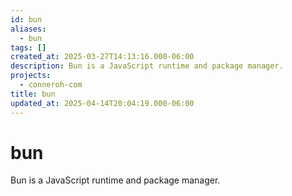 ```yaml
---
id: bun
aliases:
  - bun
tags: []
created_at: 2025-03-27T14:13:16.000-06:00
description: Bun is a JavaScript runtime and package manager.
projects:
  - conneroh-com
title: bun
updated_at: 2025-04-14T20:04:19.000-06:00
---
```


# bun

Bun is a JavaScript runtime and package manager.
